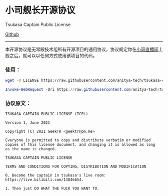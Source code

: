 # 小司舰长开源协议

Tsukasa Captain Public License

[Github](https://github.com/anitya-tech/tsukasa-captain-license)

---

本开源协议是无常殿技术组所有开源项目的通用协议，协议规定你在[小司直播间](https://live.bilibili.com/14846654)上舰之后，就可以以任何方式使用该项目的代码。

### 使用：

```bash
wget -O LICENSE https://raw.githubusercontent.com/anitya-tech/tsukasa-captain-license/tsukasa/LICENSE
```

```powershell
Invoke-WebRequest -Uri https://raw.githubusercontent.com/anitya-tech/tsukasa-captain-license/tsukasa/LICENSE -OutFile LICENSE
```

### 协议原文：

```plaintext
TSUKASA CAPTAIN PUBLIC LICENSE (TCPL)

Version 1, June 2021

Copyright (C) 2021 GeekTR <geektr@pm.me>

Everyone is permitted to copy and distribute verbatim or modified
copies of this license document, and changing it is allowed as long
as the name is changed.

TSUKASA CAPTAIN PUBLIC LICENSE

TERMS AND CONDITIONS FOR COPYING, DISTRIBUTION AND MODIFICATION

0. Become the captain in tsukasa's live room: 
https://live.bilibili.com/14846654.

1. Then just DO WHAT THE FUCK YOU WANT TO.
```
